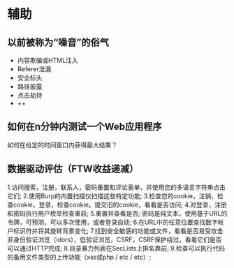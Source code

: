 # 辅助

## 以前被称为“噪音”的俗气

- 内容欺骗或HTML注入
-  Referer泄漏
- 安全标头
- 路径披露
- 点击劫持
-  ++

## 如何在n分钟内测试一个Web应用程序

如何在给定的时间窗口内获得最大结果？

## 数据驱动评估（FTW收益递减）

1.访问搜索，注册，联系人，密码重置和评论表单，并使用您的多语言字符串点击它们;
2.使用Burp的内置扫描仪扫描这些特定功能;
3.检查您的cookie，注销，检查cookie，登录，检查cookie。提交旧的cookie，看看是否访问;
4.对登录，注册和密码执行用户枚举检查重启;
5.重置并查看是否; 密码是纯文本，使用基于URL的令牌，可预测，可以多次使用，或者登录自动;
6.在URL中的任意位置查找数字帐户标识符并将其旋转背景变化;
7.找到安全敏感的功能或文件，看看是否易受攻击非身份验证浏览（idors），低验证浏览，CSRF，CSRF保护绕过，看看它们是否可以通过HTTP完成;
8.目录暴力列表在SecLists上排名靠前;
9.检查可以执行代码的备用文件类型的上传功能（xss或php / etc / etc）;
